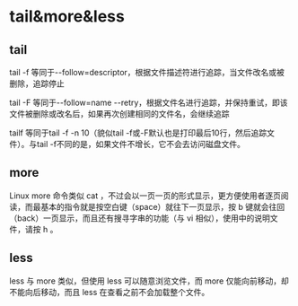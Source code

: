 # tail&more&less

## tail

tail -f 等同于--follow=descriptor，根据文件描述符进行追踪，当文件改名或被删除，追踪停止

tail -F 等同于--follow=name --retry，根据文件名进行追踪，并保持重试，即该文件被删除或改名后，如果再次创建相同的文件名，会继续追踪

tailf 等同于tail -f -n 10（貌似tail -f或-F默认也是打印最后10行，然后追踪文件）。与tail -f不同的是，如果文件不增长，它不会去访问磁盘文件。

## more

Linux more 命令类似 cat ，不过会以一页一页的形式显示，更方便使用者逐页阅读，而最基本的指令就是按空白键（space）就往下一页显示，按 b 键就会往回（back）一页显示，而且还有搜寻字串的功能（与 vi 相似），使用中的说明文件，请按 h 。

## less

less 与 more 类似，但使用 less 可以随意浏览文件，而 more 仅能向前移动，却不能向后移动，而且 less 在查看之前不会加载整个文件。

